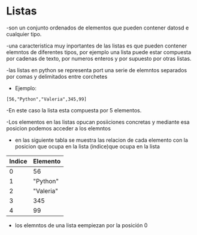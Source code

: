 # Listas

-son un conjunto ordenados de elementos que pueden contener datosd e cualquier tipo.

-una caracteristica muy inportantes de las listas es que pueden contener elemntos de diferentes tipos, por ejemplo  una lista puede estar compuesta por cadenas de texto, por numeros enteros y por supuesto por otras listas.

-las listas en python se representa port una serie de elemntos separados por comas y delimitados entre corchetes
- Ejemplo:

`[56,"Python","Valeria",345,99]`

-En este caso la lista esta compuesta por 5 elementos.

-Los elementos en las  listas opucan posiiciones concretas y mediante esa posicion podemos acceder a los elemntos 

- en las siguiente tabla se muestra las relacion de cada elemento con la posicion que ocupa en la lista (indice)que ocupa en la lista 

|Indice|Elemento|
|------|--------|
|0|56|
|1|"Python"|
|2|"Valeria"|
|3|345|
|4|99|

- los elemntos de una lista eempiezan por la posición 0
